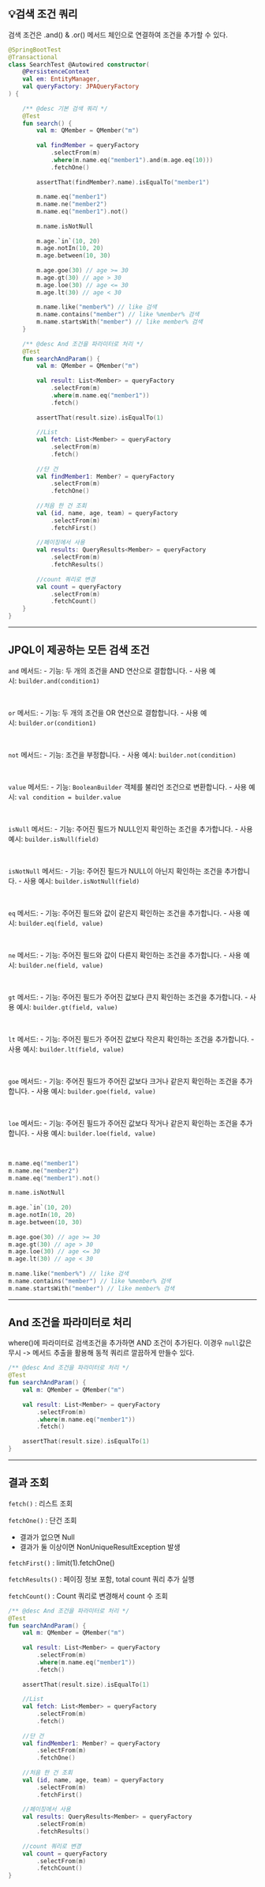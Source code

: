 ## 💡검색 조건 쿼리

검색 조건은 .and() & .or() 메서드 체인으로 연결하여 조건을 추가할 수 있다.

```kotlin
@SpringBootTest  
@Transactional  
class SearchTest @Autowired constructor(  
    @PersistenceContext  
    val em: EntityManager,  
    val queryFactory: JPAQueryFactory  
) {  
  
    /** @desc 기본 검색 쿼리 */    
    @Test  
    fun search() {  
        val m: QMember = QMember("m")  
  
        val findMember = queryFactory  
            .selectFrom(m)  
            .where(m.name.eq("member1").and(m.age.eq(10)))  
            .fetchOne()  
  
        assertThat(findMember?.name).isEqualTo("member1")  
  
        m.name.eq("member1")  
        m.name.ne("member2")  
        m.name.eq("member1").not()  
  
        m.name.isNotNull  
  
        m.age.`in`(10, 20)  
        m.age.notIn(10, 20)  
        m.age.between(10, 30)  
  
        m.age.goe(30) // age >= 30  
        m.age.gt(30) // age > 30  
        m.age.loe(30) // age <= 30  
        m.age.lt(30) // age < 30  
  
        m.name.like("member%") // like 검색  
        m.name.contains("member") // like %member% 검색  
        m.name.startsWith("member") // like member% 검색  
    }  
  
    /** @desc And 조건을 파라미터로 처리 */    
    @Test  
    fun searchAndParam() {  
        val m: QMember = QMember("m")  
  
        val result: List<Member> = queryFactory  
            .selectFrom(m)  
            .where(m.name.eq("member1"))  
            .fetch()  
  
        assertThat(result.size).isEqualTo(1)  
  
        //List  
        val fetch: List<Member> = queryFactory  
            .selectFrom(m)  
            .fetch()  
  
        //단 건  
        val findMember1: Member? = queryFactory  
            .selectFrom(m)  
            .fetchOne()  
  
        //처음 한 건 조회  
        val (id, name, age, team) = queryFactory  
            .selectFrom(m)  
            .fetchFirst()  
  
        //페이징에서 사용  
        val results: QueryResults<Member> = queryFactory  
            .selectFrom(m)  
            .fetchResults()  
          
        //count 쿼리로 변경  
        val count = queryFactory  
            .selectFrom(m)  
            .fetchCount()  
    }  
}
```

---

## JPQL이 제공하는 모든 검색 조건

`and` 메서드:
    -   기능: 두 개의 조건을 AND 연산으로 결합합니다.
    -   사용 예시: `builder.and(condition1)`

<br>

`or` 메서드:
    -   기능: 두 개의 조건을 OR 연산으로 결합합니다.
    -   사용 예시: `builder.or(condition1)`

<br>

`not` 메서드:
    -   기능: 조건을 부정합니다.
    -   사용 예시: `builder.not(condition)`

<br>

`value` 메서드:
    -   기능: `BooleanBuilder` 객체를 불리언 조건으로 변환합니다.
    -   사용 예시: `val condition = builder.value`

<br>

`isNull` 메서드:
    -   기능: 주어진 필드가 NULL인지 확인하는 조건을 추가합니다.
    -   사용 예시: `builder.isNull(field)`

<br>

`isNotNull` 메서드:
    -   기능: 주어진 필드가 NULL이 아닌지 확인하는 조건을 추가합니다.
    -   사용 예시: `builder.isNotNull(field)`

<br>

`eq` 메서드:
    -   기능: 주어진 필드와 값이 같은지 확인하는 조건을 추가합니다.
    -   사용 예시: `builder.eq(field, value)`

<br>

`ne` 메서드:
    -   기능: 주어진 필드와 값이 다른지 확인하는 조건을 추가합니다.
    -   사용 예시: `builder.ne(field, value)`

<br>

`gt` 메서드:
    -   기능: 주어진 필드가 주어진 값보다 큰지 확인하는 조건을 추가합니다.
    -   사용 예시: `builder.gt(field, value)`

<br>

`lt` 메서드:
    -   기능: 주어진 필드가 주어진 값보다 작은지 확인하는 조건을 추가합니다.
    -   사용 예시: `builder.lt(field, value)`

<br>

`goe` 메서드:
    -   기능: 주어진 필드가 주어진 값보다 크거나 같은지 확인하는 조건을 추가합니다.
    -   사용 예시: `builder.goe(field, value)`

<br>

`loe` 메서드:
    -   기능: 주어진 필드가 주어진 값보다 작거나 같은지 확인하는 조건을 추가합니다.
    -   사용 예시: `builder.loe(field, value)`

<br>

```kotlin
m.name.eq("member1")  
m.name.ne("member2")  
m.name.eq("member1").not()  
  
m.name.isNotNull  
  
m.age.`in`(10, 20)  
m.age.notIn(10, 20)  
m.age.between(10, 30)  
  
m.age.goe(30) // age >= 30  
m.age.gt(30) // age > 30  
m.age.loe(30) // age <= 30  
m.age.lt(30) // age < 30  
  
m.name.like("member%") // like 검색  
m.name.contains("member") // like %member% 검색  
m.name.startsWith("member") // like member% 검색
```

---

## And 조건을 파라미터로 처리

where()에 파라미터로 검색조건을 추가하면 AND 조건이 추가된다.
이경우 `null`값은 무시 -> 메서드 추출을 활용해 동적 쿼리르 깔끔하게 만들수 있다.

```kotlin
/** @desc And 조건을 파라미터로 처리 */
@Test  
fun searchAndParam() {  
    val m: QMember = QMember("m")  
  
    val result: List<Member> = queryFactory  
        .selectFrom(m)  
        .where(m.name.eq("member1"))  
        .fetch()  
  
    assertThat(result.size).isEqualTo(1)  
}
```

---

## 결과 조회

`fetch()` : 리스트 조회

`fetchOne()` : 단건 조회
- 결과가 없으면 Null
- 결과가 둘 이상이면 NonUniqueResultException 발생

`fetchFirst()` : limit(1).fetchOne()

`fetchResults()` : 페이징 정보 포함, total count 쿼리 추가 실행

`fetchCount()` : Count 쿼리로 변경해서 count 수 조회

```kotlin
/** @desc And 조건을 파라미터로 처리 */
@Test  
fun searchAndParam() {  
    val m: QMember = QMember("m")  
  
    val result: List<Member> = queryFactory  
        .selectFrom(m)  
        .where(m.name.eq("member1"))  
        .fetch()  
  
    assertThat(result.size).isEqualTo(1)  
  
    //List  
    val fetch: List<Member> = queryFactory  
        .selectFrom(m)  
        .fetch()  
  
    //단 건  
    val findMember1: Member? = queryFactory  
        .selectFrom(m)  
        .fetchOne()  
  
    //처음 한 건 조회  
    val (id, name, age, team) = queryFactory  
        .selectFrom(m)  
        .fetchFirst()  
  
    //페이징에서 사용  
    val results: QueryResults<Member> = queryFactory  
        .selectFrom(m)  
        .fetchResults()  
  
    //count 쿼리로 변경  
    val count = queryFactory  
        .selectFrom(m)  
        .fetchCount()  
}
```